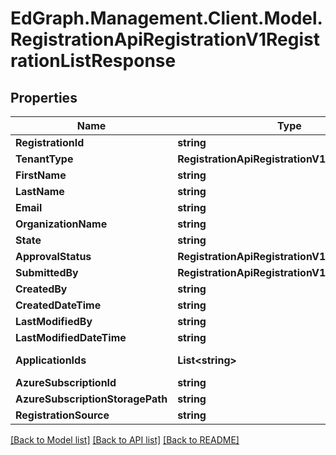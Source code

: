 # EdGraph.Management.Client.Model.RegistrationApiRegistrationV1RegistrationListResponse

## Properties

Name | Type | Description | Notes
------------ | ------------- | ------------- | -------------
**RegistrationId** | **string** |  | [optional] 
**TenantType** | **RegistrationApiRegistrationV1TenantType** |  | [optional] 
**FirstName** | **string** |  | [optional] 
**LastName** | **string** |  | [optional] 
**Email** | **string** |  | [optional] 
**OrganizationName** | **string** |  | [optional] 
**State** | **string** |  | [optional] 
**ApprovalStatus** | **RegistrationApiRegistrationV1ApprovalStatus** |  | [optional] 
**SubmittedBy** | **RegistrationApiRegistrationV1SubmittedBy** |  | [optional] 
**CreatedBy** | **string** |  | [optional] 
**CreatedDateTime** | **string** |  | [optional] 
**LastModifiedBy** | **string** |  | [optional] 
**LastModifiedDateTime** | **string** |  | [optional] 
**ApplicationIds** | **List&lt;string&gt;** |  | [optional] [readonly] 
**AzureSubscriptionId** | **string** |  | [optional] 
**AzureSubscriptionStoragePath** | **string** |  | [optional] 
**RegistrationSource** | **string** |  | [optional] 

[[Back to Model list]](../README.md#documentation-for-models) [[Back to API list]](../README.md#documentation-for-api-endpoints) [[Back to README]](../README.md)

